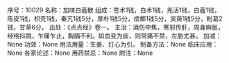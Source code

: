 序号：10029
名称：加味白蔻散
组成：苍术1钱，白术1钱，羌活1钱，白蔻1钱，陈皮1钱，枳壳1钱，秦艽1钱5分，厚朴1钱5分，槟榔1钱5分，吴萸1钱5分，粉葛2钱，甘草6分。
出处：《点点经》卷一。
主治：酒伤中焦，寒邪传肝，周身麻胀，经络抖跳，乍痛乍止，胸膈不利。如血变为痰，则常痛不禁，左胁尤甚。
加减：None
功效：None
用法用量：生姜、灯心为引。
制备方法：None
临床应用：None
各家论述：None
用药禁忌：None
附注：None
